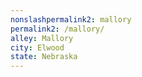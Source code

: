 ```yaml
---
﻿nonslashpermalink2: mallory
permalink2: /mallory/
alley: Mallory
city: Elwood
state: Nebraska
---
```

